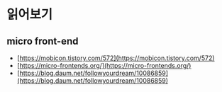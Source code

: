 # 읽어보기

## micro front-end

* [https://mobicon.tistory.com/572](https://mobicon.tistory.com/572)
* [https://micro-frontends.org/](https://micro-frontends.org/)
* [https://blog.daum.net/followyourdream/10086859](https://blog.daum.net/followyourdream/10086859)



